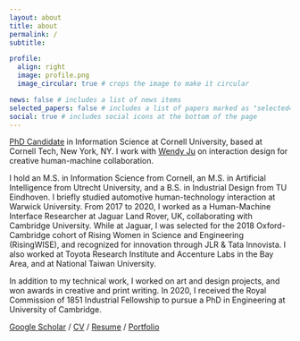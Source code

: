 ```yaml
---
layout: about
title: about
permalink: /
subtitle:

profile:
  align: right
  image: profile.png
  image_circular: true # crops the image to make it circular

news: false # includes a list of news items
selected_papers: false # includes a list of papers marked as "selected={true}"
social: true # includes social icons at the bottom of the page
---
```


[PhD Candidate](https://infosci.cornell.edu/content/bremers) in Information Science at Cornell University, based at Cornell Tech, New York, NY. I work with [Wendy Ju](https://wendyju.com) on interaction design for creative human-machine collaboration.

I hold an M.S. in Information Science from Cornell, an M.S. in Artificial Intelligence from Utrecht University, and a B.S. in Industrial Design from TU Eindhoven. I briefly studied automotive human-technology interaction at Warwick University. From 2017 to 2020, I worked as a Human-Machine Interface Researcher at Jaguar Land Rover, UK, collaborating with Cambridge University. While at Jaguar, I was selected for the 2018 Oxford-Cambridge cohort of Rising Women in Science and Engineering (RisingWISE), and recognized for innovation through JLR & Tata Innovista. I also worked at Toyota Research Institute and Accenture Labs in the Bay Area, and at National Taiwan University.

In addition to my technical work, I worked on art and design projects, and won awards in creative and print writing. In 2020, I received the Royal Commission of 1851 Industrial Fellowship to pursue a PhD in Engineering at University of Cambridge.

[Google Scholar](https://scholar.google.com/citations?user=WB5PtlIAAAAJ&hl=en) / [CV](https://bremers.github.io/cv/Bremers_cv.pdf) / [Resume](https://bremers.github.io/cv/Bremers_resume.pdf) / [Portfolio](https://bremers.github.io/cv/Bremers_portfolio.pdf)
